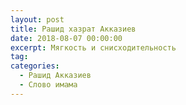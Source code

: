 ```yaml
---
layout: post
title: Рашид хазрат Акказиев
date: 2018-08-07 00:00:00
excerpt: Мягкость и снисходительность
tag:
categories:
  - Рашид Акказиев
  - Слово имама
---
```


<div id="vk_playlist_-148559660_7"></div>

<script type="text/javascript" src="https://vk.com/js/api/openapi.js?158"></script>

<script type="text/javascript">
  (function() {
    VK.Widgets.Playlist("vk_playlist_-148559660_7", -148559660, 7,'d8b5a860f831ac5c88');
  }());
</script>
